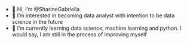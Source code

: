 - 👋 Hi, I’m @SharineGabriella
- 👀 I’m interested in becoming data analyst with intention to be data science in the future
- 🌱 I’m currently learning data science, machine learning and python. I would say, I am still in the process of improving myself

<!---
SharineGabriella/SharineGabriella is a ✨ special ✨ repository because its `README.md` (this file) appears on your GitHub profile.
You can click the Preview link to take a look at your changes.
--->
